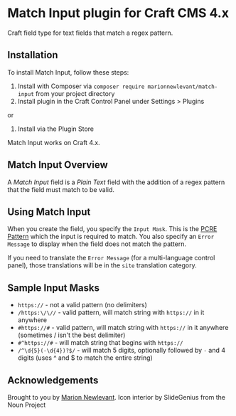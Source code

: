 # Match Input plugin for Craft CMS 4.x

Craft field type for text fields that match a regex pattern.

## Installation

To install Match Input, follow these steps:

1. Install with Composer via `composer require marionnewlevant/match-input` from your project directory
2. Install plugin in the Craft Control Panel under Settings > Plugins

or

1. Install via the Plugin Store

Match Input works on Craft 4.x.

## Match Input Overview

A _Match Input_ field is
a _Plain Text_ field with the addition of a regex pattern that the field must match to
be valid.

## Using Match Input

When you create the field, you specify the `Input Mask`.
This is the [PCRE Pattern](http://php.net/manual/en/pcre.pattern.php) which the
input is required to match.
You also specify an `Error Message` to display when the field does not match the
pattern.

If you need to translate the `Error Message` (for a multi-language control panel), those translations
will be in the `site` translation category.

## Sample Input Masks
- `https://` - not a valid pattern (no delimiters)
- `/https:\/\//` - valid pattern, will match string with `https://` in it anywhere
- `#https://#` - valid pattern, will match string with `https://` in it anywhere (sometimes / isn't the best delimiter)
- `#^https://#` - will match string that begins with `https://`
- `/^\d{5}(-\d{4})?$/` - will match 5 digits, optionally followed by `-` and 4 digits (uses ^ and $ to match the entire string)

## Acknowledgements
Brought to you by [Marion Newlevant](http://marion.newlevant.com).
Icon interior by SlideGenius from the Noun Project
